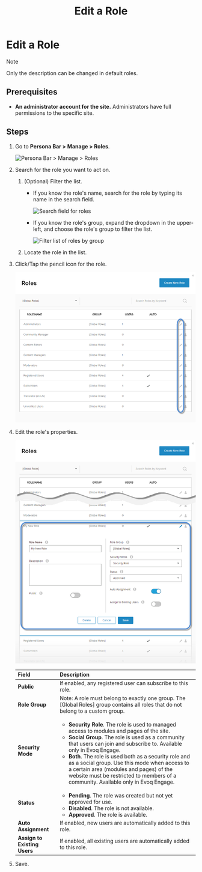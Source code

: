 ﻿---
uid: edit-role
topic: edit-role
locale: en
title: Edit a Role
dnneditions: DNN Platform,Evoq Content,Evoq Engage
dnnversion: 09.02.00
parent-topic: administrators-roles-overview
related-topics: create-role,delete-role,assign-users-to-role,edit-date-range-for-role-membership,view-users-assigned-to-role,remove-users-from-role
---

# Edit a Role

> [!Note]
> Only the description can be changed in default roles.

## Prerequisites

*   **An administrator account for the site.** Administrators have full permissions to the specific site.

## Steps

1.  Go to **Persona Bar \> Manage \> Roles**.
    
    ![Persona Bar > Manage > Roles](/images/scr-pbar-host-Manage-E91.png)
    
2.  Search for the role you want to act on.
    1.  (Optional) Filter the list.
        
        *   If you know the role's name, search for the role by typing its name in the search field.
            
              
            
            ![Search field for roles](/images/scr-RoleList-Search-E90.png)
            
              
            
        *   If you know the role's group, expand the dropdown in the upper-left, and choose the role's group to filter the list.
            
              
            
            ![Filter list of roles by group](/images/scr-RoleList-FilterByRoleGroup-E90.png)
            
              
            
        
    2.  Locate the role in the list.
3.  Click/Tap the pencil icon for the role.
    
      
    
    ![](/images/scr-RoleList-EditRole-E90.png)
    
      
    
4.  Edit the role's properties.
    
      
    
    ![](/images/scr-Roles-Edit-Edit-E90.png)
    
      
    
    |**Field**|**Description**|
    |---|---|
    |<strong>Public</strong>|If enabled, any registered user can subscribe to this role.|
    |<strong>Role Group</strong>|Note: A role must belong to exactly one group. The \[Global Roles\] group contains all roles that do not belong to a custom group.|
    |<strong>Security Mode</strong>|<ul><li><strong>Security Role</strong>. The role is used to managed access to modules and pages of the site.</li><li><strong>Social Group</strong>. The role is used as a community that users can join and subscribe to. Available only in Evoq Engage.</li><li><strong>Both</strong>. The role is used both as a security role and as a social group. Use this mode when access to a certain area (modules and pages) of the website must be restricted to members of a community. Available only in Evoq Engage.</li></ul>|
    |<strong>Status</strong>|<ul><li><strong>Pending</strong>. The role was created but not yet approved for use.</li><li><strong>Disabled</strong>. The role is not available.</li><li><strong>Approved</strong>. The role is available.</li></ul>|
    |<strong>Auto Assignment</strong>|If enabled, new users are automatically added to this role.|
    |<strong>Assign to Existing Users</strong>|If enabled, all existing users are automatically added to this role.|
    
5.  Save.
